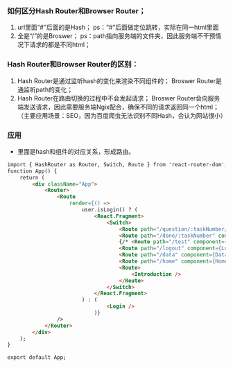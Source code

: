 ### 如何区分Hash Router和Browser Router；
1. url里面“#”后面的是Hash；
ps：“#”后面做定位跳转，实际在同一html里面
2. 全是“/”的是Broswer；
ps：path指向服务端的文件夹，因此服务端不干预情况下请求的都是不同html；

### Hash Router和Browser Router的区别：
1. Hash Router是通过监听hash的变化来渲染不同组件的；
   Broswer Router是通监听path的变化；
2. Hash Router在路由切换的过程中不会发起请求；
   Broswer Router会向服务端发送请求，因此需要服务端Ngix配合，确保不同的请求返回同一个html；（主要应用场景：SEO，因为百度爬虫无法识别不同Hash，会认为网站很小）

### 应用
- <Route />里面是hash和组件的对应关系，形成路由。
```html
import { HashRouter as Router, Switch, Route } from 'react-router-dom';
function App() {
	return (
		<div className="App">
			<Router>
				<Route
					render={() =>
						user.isLogin() ? (
							<React.Fragment>
								<Switch>
									<Route path="/question/:taskNumber/:questionNumber" component={Question} />
									<Route path="/done/:taskNumber" component={Done} />
									{/* <Route path="/test" component={Test} /> */}
									<Route path="/logout" component={Logout} />
									<Route path="/data" component={Data} />
									<Route path="/home" component={Home} />
									<Route>
										<Introduction /> 
									</Route>
								</Switch>
							</React.Fragment>
						) : (
								<Login />
							)}
				/>
			</Router>
		</div>
	);
}

export default App;
```